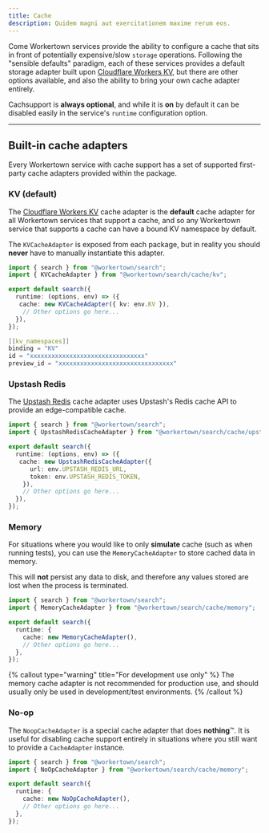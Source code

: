 ```yaml
---
title: Cache
description: Quidem magni aut exercitationem maxime rerum eos.
---
```


Come Workertown services provide the ability to configure a cache that sits in
front of potentially expensive/slow `storage` operations. Following the
"sensible defaults" paradigm, each of these services provides a default storage
adapter built upon
[Cloudflare Workers KV](https://developers.cloudflare.com/workers/learning/how-kv-works/),
but there are other options available, and also the ability to bring your own
cache adapter entirely.

Cachsupport is **always optional**, and while it is **on** by default it can be
disabled easily in the service's `runtime` configuration option.

---

## Built-in cache adapters

Every Workertown service with cache support has a set of supported first-party
cache adapters provided within the package.

### KV (default)

The 
[Cloudflare Workers KV](https://developers.cloudflare.com/workers/learning/how-kv-works/)
cache adapter is the **default** cache adapter for all Workertown services that
support a cache, and so any Workertown service that supports a cache can have a
bound KV namespace by default.

The `KVCacheAdapter` is exposed from each package, but in reality you should
**never** have to manually instantiate this adapter.

```ts
import { search } from "@workertown/search";
import { KVCacheAdapter } from "@workertown/search/cache/kv";

export default search({
  runtime: (options, env) => ({
   cache: new KVCacheAdapter({ kv: env.KV }),
    // Other options go here...
  }),
});
```

```c
[[kv_namespaces]]
binding = "KV"
id = "xxxxxxxxxxxxxxxxxxxxxxxxxxxxxxxx"
preview_id = "xxxxxxxxxxxxxxxxxxxxxxxxxxxxxxxx"
```

### Upstash Redis

The [Upstash Redis](https://docs.upstash.com/redis)  cache adapter uses
Upstash's Redis cache API to provide an edge-compatible cache.

```ts
import { search } from "@workertown/search";
import { UpstashRedisCacheAdapter } from "@workertown/search/cache/upstash-redis";

export default search({
  runtime: (options, env) => ({
   cache: new UpstashRedisCacheAdapter({ 
      url: env.UPSTASH_REDIS_URL,
      token: env.UPSTASH_REDIS_TOKEN,
    }),
    // Other options go here...
  }),
});
```

### Memory

For situations where you would like to only **simulate** cache (such as when
running tests), you can use the `MemoryCacheAdapter` to store cached data in
memory.

This will **not** persist any data to disk, and therefore any values stored are
lost when the process is terminated.

```ts
import { search } from "@workertown/search";
import { MemoryCacheAdapter } from "@workertown/search/cache/memory";

export default search({
  runtime: {
    cache: new MemoryCacheAdapter(),
    // Other options go here...
  },
});
```

{% callout type="warning" title="For development use only" %}
The memory cache adapter is not recommended for production use, and should
usually only be used in development/test environments.
{% /callout %}

### No-op

The `NoopCacheAdapter` is a special cache adapter that does **nothing**™. It is
useful for disabling cache support entirely in situations where you still want
to provide a `CacheAdapter` instance.

```ts
import { search } from "@workertown/search";
import { NoOpCacheAdapter } from "@workertown/search/cache/memory";

export default search({
  runtime: {
    cache: new NoOpCacheAdapter(),
    // Other options go here...
  },
});
```
